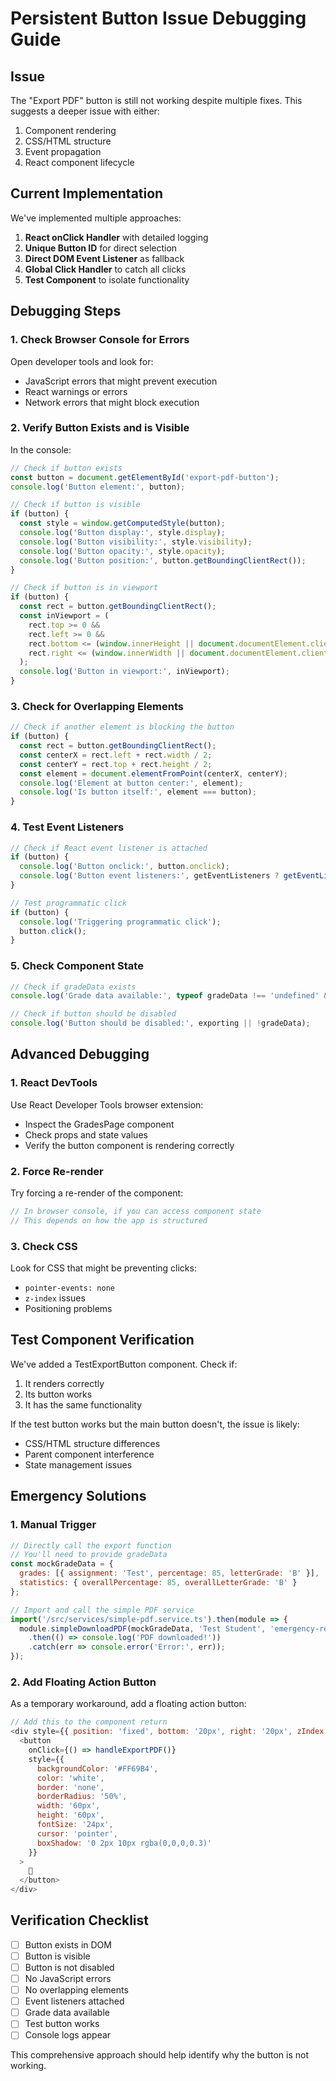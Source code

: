 # Persistent Button Issue Debugging Guide

## Issue
The "Export PDF" button is still not working despite multiple fixes. This suggests a deeper issue with either:
1. Component rendering
2. CSS/HTML structure
3. Event propagation
4. React component lifecycle

## Current Implementation
We've implemented multiple approaches:

1. **React onClick Handler** with detailed logging
2. **Unique Button ID** for direct selection
3. **Direct DOM Event Listener** as fallback
4. **Global Click Handler** to catch all clicks
5. **Test Component** to isolate functionality

## Debugging Steps

### 1. Check Browser Console for Errors
Open developer tools and look for:
- JavaScript errors that might prevent execution
- React warnings or errors
- Network errors that might block execution

### 2. Verify Button Exists and is Visible
In the console:
```javascript
// Check if button exists
const button = document.getElementById('export-pdf-button');
console.log('Button element:', button);

// Check if button is visible
if (button) {
  const style = window.getComputedStyle(button);
  console.log('Button display:', style.display);
  console.log('Button visibility:', style.visibility);
  console.log('Button opacity:', style.opacity);
  console.log('Button position:', button.getBoundingClientRect());
}

// Check if button is in viewport
if (button) {
  const rect = button.getBoundingClientRect();
  const inViewport = (
    rect.top >= 0 &&
    rect.left >= 0 &&
    rect.bottom <= (window.innerHeight || document.documentElement.clientHeight) &&
    rect.right <= (window.innerWidth || document.documentElement.clientWidth)
  );
  console.log('Button in viewport:', inViewport);
}
```

### 3. Check for Overlapping Elements
```javascript
// Check if another element is blocking the button
if (button) {
  const rect = button.getBoundingClientRect();
  const centerX = rect.left + rect.width / 2;
  const centerY = rect.top + rect.height / 2;
  const element = document.elementFromPoint(centerX, centerY);
  console.log('Element at button center:', element);
  console.log('Is button itself:', element === button);
}
```

### 4. Test Event Listeners
```javascript
// Check if React event listener is attached
if (button) {
  console.log('Button onclick:', button.onclick);
  console.log('Button event listeners:', getEventListeners ? getEventListeners(button) : 'Not available');
}

// Test programmatic click
if (button) {
  console.log('Triggering programmatic click');
  button.click();
}
```

### 5. Check Component State
```javascript
// Check if gradeData exists
console.log('Grade data available:', typeof gradeData !== 'undefined' && gradeData !== null);

// Check if button should be disabled
console.log('Button should be disabled:', exporting || !gradeData);
```

## Advanced Debugging

### 1. React DevTools
Use React Developer Tools browser extension:
- Inspect the GradesPage component
- Check props and state values
- Verify the button component is rendering correctly

### 2. Force Re-render
Try forcing a re-render of the component:
```javascript
// In browser console, if you can access component state
// This depends on how the app is structured
```

### 3. Check CSS
Look for CSS that might be preventing clicks:
- `pointer-events: none`
- `z-index` issues
- Positioning problems

## Test Component Verification

We've added a TestExportButton component. Check if:
1. It renders correctly
2. Its button works
3. It has the same functionality

If the test button works but the main button doesn't, the issue is likely:
- CSS/HTML structure differences
- Parent component interference
- State management issues

## Emergency Solutions

### 1. Manual Trigger
```javascript
// Directly call the export function
// You'll need to provide gradeData
const mockGradeData = {
  grades: [{ assignment: 'Test', percentage: 85, letterGrade: 'B' }],
  statistics: { overallPercentage: 85, overallLetterGrade: 'B' }
};

// Import and call the simple PDF service
import('/src/services/simple-pdf.service.ts').then(module => {
  module.simpleDownloadPDF(mockGradeData, 'Test Student', 'emergency-report.pdf')
    .then(() => console.log('PDF downloaded!'))
    .catch(err => console.error('Error:', err));
});
```

### 2. Add Floating Action Button
As a temporary workaround, add a floating action button:
```javascript
// Add this to the component return
<div style={{ position: 'fixed', bottom: '20px', right: '20px', zIndex: 1000 }}>
  <button 
    onClick={() => handleExportPDF()}
    style={{ 
      backgroundColor: '#FF69B4', 
      color: 'white', 
      border: 'none', 
      borderRadius: '50%', 
      width: '60px', 
      height: '60px',
      fontSize: '24px',
      cursor: 'pointer',
      boxShadow: '0 2px 10px rgba(0,0,0,0.3)'
    }}
  >
    📄
  </button>
</div>
```

## Verification Checklist

- [ ] Button exists in DOM
- [ ] Button is visible
- [ ] Button is not disabled
- [ ] No JavaScript errors
- [ ] No overlapping elements
- [ ] Event listeners attached
- [ ] Grade data available
- [ ] Test button works
- [ ] Console logs appear

This comprehensive approach should help identify why the button is not working.